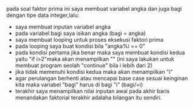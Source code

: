 pada soal faktor prima ini saya membuat variabel angka dan juga bagi dengan tipe data integer,lalu:
- saya membuat inputan variabel angka
- pada variabel bagi saya isikan angka (bagi = angka)
- saya membuat looping untuk proses eksekusi faktori prima 
- pada looping saya buat kondisi bila "angka%i == 0" 
- pada kondisi pertama jika benar maka saya membuat kondisi kedua yaitu "if i>2"maka akan menampilkan "" (ini saya lakukan untuk membuat program seolah "continue" bila i lebih dari 2)
- jika tidak memenuhi kondisi kedua maka akan menampilkan "i"
- agar perulangan berhenti atau mencapai base case sesuai keinginan kita maka variabel "bagi" harus di bagi "i" (bagi/=i)
- terakhir saya menampilkan nilai inputan awal pada akhir baris menandakan faktorial terakhir adalaha bilangan itu sendiri.
